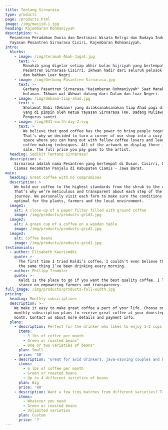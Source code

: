 ```yaml
---
title: Tentang Sirnarasa
type: products
page: /products.html
image: /img/masjid-1.jpg
heading: Kajembaran Rohmaniyyah
description: >-
  Pesantren Peradaban Dunia dan Destinasi Wisata Religi dan Budaya Indonesia.
  Yayasan Pesantren Sirnarasa Cisiri, Kajembaran Rohmaniyyah.
intro:
  blurbs:
    - image: /img/Ceramah-Abah-Jagat.jpg
      text: >-
        Manakib yang digelar setiap akhir bulan hijriyah yang bertempat di Komp.
        Pesantren Sirnarasa Cisirri. Ikhwan hadir dari seluruh pelosok Indonesia
        dan bahkan Luar Negri.
    - image: /img/Gerbang-Pasantren-Sirnarasa.jpg
      text: >-
        Gerbang Pasantren Sirnarasa "Kajembaran Rohmaniyyah" Saat Manakib
        bulanan. Ikhwan wal Akhwat datang dari Dalam dan luar Negeri.
    - image: /img/debaan-tiap-ahad.jpg
      text: >-
        Sholawat Nabi (Debaan) yang dilaksanaksanakan tiap Ahad pagi di Masjid
        yang di pimpin oleh Ketua Yayasan Sirnarasa (KH. Dadang Muliawan) dan
        Pengurus santri.
    - image: /img/041-earth-day-2.svg
      text: >
        We believe that good coffee has the power to bring people together.
        That’s why we decided to turn a corner of our shop into a cozy meeting
        space where you can hang out with fellow coffee lovers and learn about
        coffee making techniques. All of the artwork on display there is for
        sale. The full price you pay goes to the artist.
  heading: Sedikit Tentang Sirnarasa?
  description: >-
    Sirnarasa adalah nama Pesantren yang bertempat di Dusun. Cisirri, Desa.
    Ciomas Kecamatan Panjalu di Kabupaten Ciamis - Jawa Barat.
main:
  heading: Great coffee with no compromises
  description: >
    We hold our coffee to the highest standards from the shrub to the cup.
    That’s why we’re meticulous and transparent about each step of the coffee’s
    journey. We personally visit each farm to make sure the conditions are
    optimal for the plants, farmers and the local environment.
  image1:
    alt: A close-up of a paper filter filled with ground coffee
    image: /img/products/products-grid3.jpg
  image2:
    alt: A green cup of a coffee on a wooden table
    image: /img/products/products-grid2.jpg
  image3:
    alt: Coffee beans
    image: /img/products/products-grid1.jpg
testimonials:
  - author: Elisabeth Kaurismäki
    quote: >-
      The first time I tried Kaldi’s coffee, I couldn’t even believe that was
      the same thing I’ve been drinking every morning.
  - author: Philipp Trommler
    quote: >-
      Kaldi is the place to go if you want the best quality coffee. I love their
      stance on empowering farmers and transparency.
full_image: /img/products/products-full-width.jpg
pricing:
  heading: Monthly subscriptions
  description: >-
    We make it easy to make great coffee a part of your life. Choose one of our
    monthly subscription plans to receive great coffee at your doorstep each
    month. Contact us about more details and payment info.
  plans:
    - description: Perfect for the drinker who likes to enjoy 1-2 cups per day.
      items:
        - 3 lbs of coffee per month
        - Green or roasted beans"
        - One or two varieties of beans"
      plan: Small
      price: '50'
    - description: 'Great for avid drinkers, java-nsoving couples and bigger crowds'
      items:
        - 6 lbs of coffee per month
        - Green or roasted beans
        - Up to 4 different varieties of beans
      plan: Big
      price: '80'
    - description: Want a few tiny batches from different varieties? Try our custom plan
      items:
        - Whatever you need
        - Green or roasted beans
        - Unlimited varieties
      plan: Custom
      price: '?'
---
```


